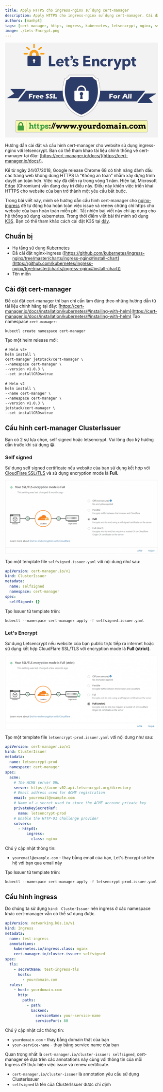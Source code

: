 ```yaml
---
title: Apply HTTPS cho ingress-nginx sử dụng cert-manager
description: Apply HTTPS cho ingress-nginx sử dụng cert-manager. Cài đặt và cấu hình cert-manager với ingress-nginx và letsencrypt.
authors: [manhpt]
tags: [cert-manager, https, ingress, kubernetes, letsencrypt, nginx, ssl]
image: ./Lets-Encrypt.png
---
```


![](./Lets-Encrypt.png)

Hướng dẫn cài đặt và cấu hình cert-manager cho website sử dụng ingress-nginx với letsencrypt. Bạn có thể tham khảo tài liệu chính thống về cert-manager tại đây: [https://cert-manager.io/docs/](https://cert-manager.io/docs/).

Kể từ ngày 24/07/2018, Google release Chrome 68 có tính năng đánh dấu các trang web không dùng HTTPS là “Không an toàn” nhằm xây dựng trình duyệt an toàn hơn. Việc này đã diễn ra trong vòng 1 năm. Hiện tại, Microsoft Edge (Chromium) vẫn đang duy trì điều này. Điều này khiến việc triển khai HTTPS cho website của bạn trở thành một yêu cầu bắt buộc.

Trong bài viết này, mình sẽ hướng dẫn cấu hình cert-manager cho [nginx-ingress](https://kubernetes.github.io/ingress-nginx/how-it-works/) để tự động hóa hoàn toàn việc issue và renew chứng chỉ https cho website của bạn hoàn toàn miễn phí. Tất nhiên bài viết này chỉ áp dụng cho hệ thống sử dụng kubernetes. Trong thời điểm viết bài thì mình sử dụng [K3S](https://k3s.io/). Bạn có thể tham khảo cách cài đặt K3S tại [đây](../2020-09-10-cac-thu-thuat-cau-hinh-khi-cai-dat-k3s/index.md).

## Chuẩn bị

- Hạ tầng sử dụng [Kubernetes](/tags/kubernetes/)
- Đã cài đặt nginx-ingress ([https://github.com/kubernetes/ingress-nginx/tree/master/charts/ingress-nginx#install-chart](https://github.com/kubernetes/ingress-nginx/tree/master/charts/ingress-nginx#install-chart))
- Tên miền

## Cài đặt cert-manager

Để cài đặt cert-manager thì bạn chỉ cần làm đúng theo những hướng dẫn từ tài liệu chính hãng tại đây: [https://cert-manager.io/docs/installation/kubernetes/#installing-with-helm](https://cert-manager.io/docs/installation/kubernetes/#installing-with-helm) Tạo namespace `cert-manager`:

```shell
kubectl create namespace cert-manager
```

Tạo một helm release mới:

```shell
# Helm v3+
helm install \
cert-manager jetstack/cert-manager \
--namespace cert-manager \
--version v1.0.3 \
--set installCRDs=true

# Helm v2
helm install \
--name cert-manager \
--namespace cert-manager \
--version v1.0.3 \
jetstack/cert-manager \
--set installCRDs=true
```

## Cấu hình cert-manager ClusterIssuer

Bạn có 2 sự lựa chọn, self signed hoặc letsencrypt. Vui lòng đọc kỹ hướng dẫn trước khi sử dụng 😁.

### Self signed

Sử dụng self signed certificate nếu website của bạn sử dụng kết hợp với [CloudFlare SSL/TLS](https://www.cloudflare.com/ssl/) và sử dụng encryption mode là **Full.**

![](./Screenshot-2020-10-21-233232-1024x492.png)

Tạo một template file `selfsigned.issuer.yaml` với nội dung như sau:

```yaml
apiVersion: cert-manager.io/v1
kind: ClusterIssuer
metadata:
  name: selfsigned
  namespace: cert-manager
spec:
  selfSigned: {}
```

Tạo Issuer từ template trên:

```shell
kubectl --namespace cert-manager apply -f selfsigned.issuer.yaml
```

### Let's Encrypt

Sử dụng Letsencrypt nếu website của bạn public trực tiếp ra internet hoặc sử dụng kết hợp CloudFlare SSL/TLS với encryption mode là **Full (strict)**.

![](./Screenshot-2020-10-21-164249-1024x493.png)

Tạo một template file `letsencrypt-prod.issuer.yaml` với nội dung như sau:

```yaml
apiVersion: cert-manager.io/v1
kind: ClusterIssuer
metadata:
  name: letsencrypt-prod
  namespace: cert-manager
spec:
  acme:
    # The ACME server URL
    server: https://acme-v02.api.letsencrypt.org/directory
    # Email address used for ACME registration
    email: youremail@example.com
    # Name of a secret used to store the ACME account private key
    privateKeySecretRef:
      name: letsencrypt-prod
    # Enable the HTTP-01 challenge provider
    solvers:
      - http01:
          ingress:
            class: nginx
```

Chú ý cập nhật thông tin:

- `youremail@example.com` - thay bằng email của bạn, Let's Encrypt sẽ liên hệ với bạn qua email này

Tạo Issuer từ template trên:

```shell
kubectl --namespace cert-manager apply -f letsencrypt-prod.issuer.yaml
```

## Cấu hình ingress

Do chúng ta sử dụng `kind: ClusterIssuer` nên ingress ở các namespace khác cert-manager vẫn có thể sử dụng được.

```yaml
apiVersion: networking.k8s.io/v1
kind: Ingress
metadata:
  name: test-ingress
  annotations:
    kubernetes.io/ingress.class: nginx
    cert-manager.io/cluster-issuer: selfsigned
spec:
  tls:
    - secretName: test-ingress-tls
      hosts:
        - yourdomain.com
  rules:
    - host: yourdomain.com
      http:
        paths:
          - path:
            backend:
              serviceName: your-service-name
              servicePort: 80
```

Chú ý cập nhật các thông tin:

- `yourdomain.com` - thay bằng domain thật của bạn
- `your-service-name` - thay bằng service name của bạn

Quan trọng nhất là `cert-manager.io/cluster-issuer: selfsigned`, cert-manager sẽ dựa trên các annotations này cùng với thông tin của mỗi Ingress để thực hiện việc issue và renew certificate.

- `cert-manager.io/cluster-issuer` là annotation yêu cầu sử dụng ClusterIssuer
- `selfsigned` là tên của ClusterIssuer được chỉ định

